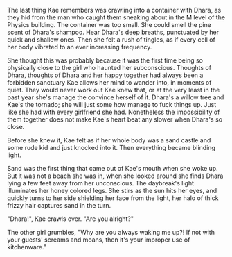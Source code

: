 The last thing Kae remembers was crawling into a container with Dhara, as they hid from the man who caught them sneaking about in the M level of the Physics building. The container was too small. She could smell the pine scent of Dhara's shampoo. Hear Dhara's deep breaths, punctuated by her quick and shallow ones. Then she felt a rush of tingles, as if every cell of her body vibrated to an ever increasing frequency.


She thought this was probably because it was the first time being so physically close to the girl who haunted her subconscious. Thoughts of Dhara, thoughts of Dhara and her happy together had always been a forbidden sanctuary Kae allows her mind to wander into, in moments of quiet. They would never work out Kae knew that, or at the very least in the past year she's manage the convince herself of it. Dhara's a willow tree and Kae's the tornado; she will just some how manage to fuck things up. Just like she had with every girlfriend she had. Nonetheless the impossibility of them together does not make Kae's heart beat any slower when Dhara's so close.


Before she knew it, Kae felt as if her whole body was a sand castle and some rude kid and just knocked into it. Then everything became blinding light.


Sand was the first thing that came out of Kae's mouth when she woke up. But it was not a beach she was in, when she looked around she finds Dhara lying a few feet away from her unconscious. The daybreak's light illuminates her honey colored legs. She stirs as the sun hits her eyes, and quickly turns to her side shielding her face from the light, her halo of thick frizzy hair captures sand in the turn.


"Dhara!", Kae crawls over. "Are you alright?"


The other girl grumbles, "Why are you always waking me up?! If not with your guests' screams and moans, then it's your improper use of kitchenware."
